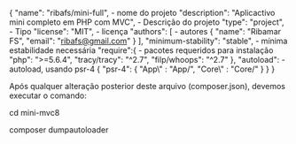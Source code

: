 {
    "name": "ribafs/mini-full", - nome do projeto
    "description": "Aplicactivo mini completo em PHP com MVC", - Descrição do projeto
    "type": "project", - Tipo
    "license": "MIT", - licença
    "authors": [ - autores
        {
            "name": "Ribamar FS",
            "email": "ribafs@gmail.com"
        }
    ],
	"minimum-stability": "stable", - mínima estabilidade necessária
  "require":{ - pacotes requeridos para instalação
    "php": ">=5.6.4",
        "tracy/tracy": "^2.7",
        "filp/whoops": "^2.7"
  },
    "autoload": - autoload, usando psr-4
    {
        "psr-4":
        {
            "App\\" : "App/",
            "Core\\" : "Core/"
        }
    }
}

Após qualquer alteração posterior deste arquivo (composer.json), devemos executar o comando:

cd mini-mvc8

composer dumpautoloader

